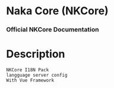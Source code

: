 # Naka Core (NKCore)

### Official NKCore Documentation

# Description

    NKCore I18N Pack
    langguage server config
    With Vue Framework
